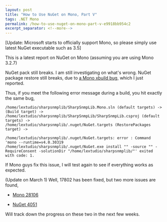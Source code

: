 ```yaml
---
layout: post
title: "How to Use NuGet on Mono, Part V"
tags: .NET Mono
permalink: /how-to-use-nuget-on-mono-part-v-e9918bb954c2
excerpt_separator: <!--more-->
---
```

[Update: Microsoft starts to officially support Mono, so please simply use latest NuGet executable such as 3.5]

This is a latest report on NuGet on Mono (assuming you are using Mono 3.2.7)

NuGet pack still breaks. I am still investigating on what's wrong.
NuGet package restore still breaks, due to [a Mono xbuild bug](https://bugzilla.xamarin.com/show_bug.cgi?id=17802), which I just reported.
<!--more-->

Thus, if you meet the following error message during a build, you hit exactly the same bug,

``` text
/home/lextudio/sharpsnmplib/SharpSnmpLib.Mono.sln (default targets) ->
(Build target) ->
/home/lextudio/sharpsnmplib/SharpSnmpLib/SharpSnmpLib.csproj (default targets) ->
/home/lextudio/sharpsnmplib/.nuget/NuGet.targets (RestorePackages target) ->

/home/lextudio/sharpsnmplib/.nuget/NuGet.targets: error : Command 'mono --runtime=v4.0.30319 /home/lextudio/sharpsnmplib/.nuget/NuGet.exe install "" -source "" -RequireConsent -solutionDir "/home/lextudio/sharpsnmplib/"' exited with code: 1.
```

If Mono guys fix this issue, I will test again to see if everything works as expected.

(Update on March 1) Well, 17802 has been fixed, but two more issues are found,

* [Mono 28106](https://bugzilla.xamarin.com/show_bug.cgi?id=18106)

* [NuGet 4051](https://nuget.codeplex.com/workitem/4051)

Will track down the progress on these two in the next few weeks.
